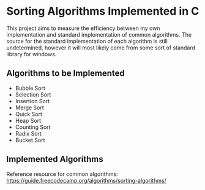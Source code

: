# Sorting Algorithms Implemented in C

This project aims to measure the efficiency between my own implementation and standard implementation of common algorithms. The source for the standard implementation of each algorithm is still undetermined, however it will most likely come from some sort of standard library for windows.

Algorithms to be Implemented
------
* Bubble Sort
* Selection Sort
* Insertion Sort
* Merge Sort
* Quick Sort
* Heap Sort
* Counting Sort
* Radix Sort
* Bucket Sort

Implemented Algorithms
------
Reference resource for common algorithms: https://guide.freecodecamp.org/algorithms/sorting-algorithms/